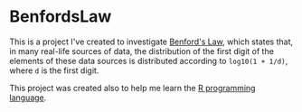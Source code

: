 # BenfordsLaw

This is a project I've created to investigate [Benford's Law][benford], which states that, in many real-life sources of data, the distribution of the first digit of the elements of these data sources is distributed according to `log10(1 + 1/d)`, where `d` is the first digit.

This project was created also to help me learn the [R programming language][r].

[benford]: http://en.wikipedia.org/wiki/Benford%27s_law
[r]: http://www.r-project.org/
